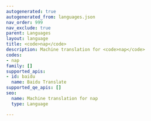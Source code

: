 ```yaml
---
autogenerated: true
autogenerated_from: languages.json
nav_order: 999
nav_exclude: true
parent: Languages
layout: language
title: <code>nap</code>
description: Machine translation for <code>nap</code>
codes:
- nap
family: []
supported_apis:
- id: baidu
  name: Baidu Translate
supported_qe_apis: []
seo:
  name: Machine translation for nap
  type: Language

---
```


